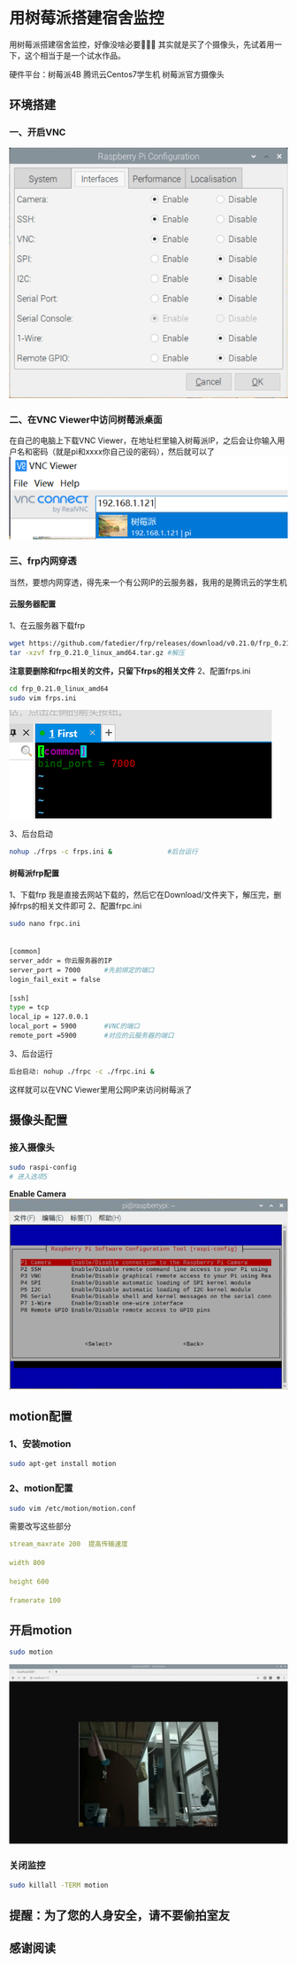 # 用树莓派搭建宿舍监控

用树莓派搭建宿舍监控，好像没啥必要🤔🤔🤔
其实就是买了个摄像头，先试着用一下，这个相当于是一个试水作品。

硬件平台：树莓派4B 腾讯云Centos7学生机 树莓派官方摄像头

<!--more-->
## 环境搭建

### 一、开启VNC

![config](./img/config.png)

### 二、在VNC Viewer中访问树莓派桌面

在自己的电脑上下载VNC Viewer，在地址栏里输入树莓派IP，之后会让你输入用户名和密码（就是pi和xxxx你自己设的密码），然后就可以了
![vnc](./img/vnc.png)

### 三、frp内网穿透

当然，要想内网穿透，得先来一个有公网IP的云服务器，我用的是腾讯云的学生机

#### 云服务器配置

1、在云服务器下载frp

```bash
wget https://github.com/fatedier/frp/releases/download/v0.21.0/frp_0.21.0_linux_amd64.tar.gz
tar -xzvf frp_0.21.0_linux_amd64.tar.gz #解压
```

**注意要删除和frpc相关的文件，只留下frps的相关文件**
2、配置frps.ini

```bash
cd frp_0.21.0_linux_amd64
sudo vim frps.ini
```

![frps](./img/frps.png)

3、后台启动

```bash
nohup ./frps -c frps.ini &              #后台运行
```

#### 树莓派frp配置

1、下载frp
我是直接去网站下载的，然后它在Download/文件夹下，解压完，删掉frps的相关文件即可
2、配置frpc.ini

```bash
sudo nano frpc.ini


[common]
server_addr = 你云服务器的IP
server_port = 7000      #先前绑定的端口
login_fail_exit = false

[ssh]
type = tcp
local_ip = 127.0.0.1
local_port = 5900       #VNC的端口
remote_port =5900       #对应的云服务器的端口
```

3、后台运行

```bash
后台启动: nohup ./frpc -c ./frpc.ini &
```

这样就可以在VNC Viewer里用公网IP来访问树莓派了

## 摄像头配置

### 接入摄像头

```bash
sudo raspi-config
# 进入选项5
```

**Enable Camera**
![config](./img/camera.png)

## motion配置

### 1、安装motion

```bash
sudo apt-get install motion
```

### 2、motion配置

```bash
sudo vim /etc/motion/motion.conf
```

需要改写这些部分

```yml
stream_maxrate 200  提高传输速度

width 800

height 600

framerate 100
```

## 开启motion

```bash
sudo motion
```

![监控](./img/monitor.png)

### 关闭监控

```bash
sudo killall -TERM motion
```

## 提醒：为了您的人身安全，请不要偷拍室友

## 感谢阅读
